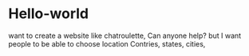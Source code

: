 # Hello-world
want to create a website like chatroulette, Can anyone help? but I want people to be able to choose location Contries, states, cities, 
